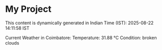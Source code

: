 # My Project

This content is dynamically generated in Indian Time (IST): 2025-08-22 14:11:58 IST


Current Weather in Coimbatore:
Temperature: 31.88 °C
Condition: broken clouds
